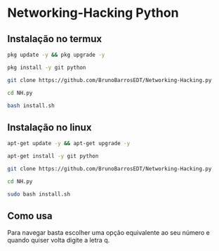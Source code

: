# Networking-Hacking Python

<!-- ![photo](blob:https://web.telegram.org/4aec9aab-4b3c-4829-9a1d-0716e888b5de) -->

## Instalação no termux
```bash
pkg update -y && pkg upgrade -y

pkg install -y git python

git clone https://github.com/BrunoBarrosEDT/Networking-Hacking.py

cd NH.py

bash install.sh
```

## Instalação no linux
```bash
apt-get update -y && apt-get upgrade -y

apt-get install -y git python

git clone https://github.com/BrunoBarrosEDT/Networking-Hacking.py

cd NH.py

sudo bash install.sh
```

## Como usa
Para navegar basta escolher uma opção equivalente ao seu número e quando quiser volta digite a letra q.
